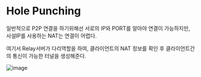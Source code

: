 # Hole Punching

일반적으로 P2P 연결을 하기위해선 서로의 IP와 PORT를 알아야 연결이 가능하지만, 사설IP를 사용하는 NAT는 연결이 어렵다.

여기서 Relay서버가 다리역할을 하여, 클라이언트의 NAT 정보를 확인 후 클라이언트간의 통신이 가능한 터널을 생성해준다.

![image](https://user-images.githubusercontent.com/73813647/158103862-0a8be5e7-2d37-4aa4-b6b9-0e35d192eb18.png)
